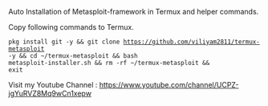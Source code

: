 Auto Installation of Metasploit-framework in Termux and helper commands.

Copy following commands to Termux.

<code>pkg install git -y && git clone https://github.com/viliyam2811/termux-metasploit -y && cd ~/termux-metasploit && bash metasploit-installer.sh && rm -rf ~/termux-metasploit && exit</code>



Visit my Youtube Channel : https://www.youtube.com/channel/UCPZ-jgYuRVZ8Mq9wCn1xepw


